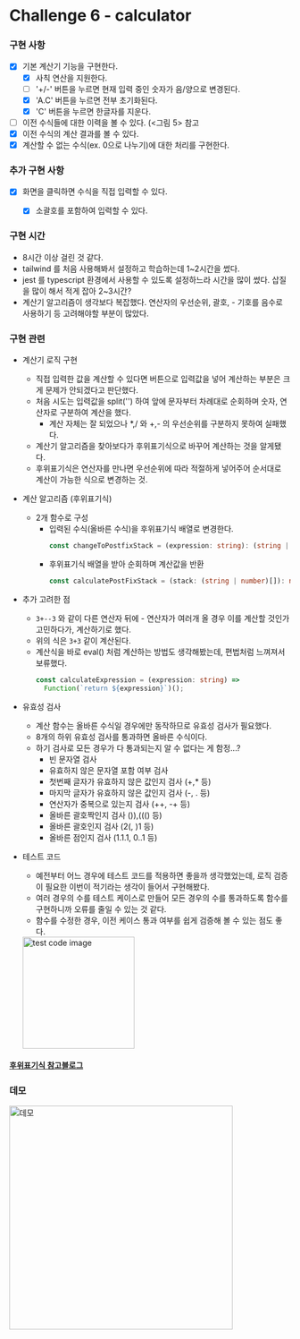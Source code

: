 # Challenge 6 - calculator


### 구현 사항
- [x] 기본 계산기 기능을 구현한다.
    - [x] 사칙 연산을 지원한다.
    - [ ] '+/-' 버튼을 누르면 현재 입력 중인 숫자가 음/양으로 변경된다.
    - [x] 'A.C' 버튼을 누르면 전부 초기화된다.
    - [x] 'C' 버튼을 누르면 한글자를 지운다.
- [ ] 이전 수식들에 대한 이력을 볼 수 있다. (<그림 5> 참고
- [x] 이전 수식의 계산 결과를 볼 수 있다.
- [x] 계산할 수 없는 수식(ex. 0으로 나누기)에 대한 처리를 구현한다.

### 추가 구현 사항
- [x] 화면을 클릭하면 수식을 직접 입력할 수 있다.
    - [x] 소괄호를 포함하여 입력할 수 있다.


### 구현 시간
- 8시간 이상 걸린 것 같다.
- tailwind 를 처음 사용해봐서 설정하고 학습하는데 1~2시간을 썼다.
- jest 를 typescript 환경에서 사용할 수 있도록 설정하느라 시간을 많이 썼다. 삽질을 많이 해서 적게 잡아 2~3시간?
- 계산기 알고리즘이 생각보다 복잡했다. 연산자의 우선순위, 괄호, - 기호를 음수로 사용하기 등 고려해야할 부분이 많았다.


### 구현 관련
- 계산기 로직 구현
  - 직접 입력한 값을 계산할 수 있다면 버튼으로 입력값을 넣어 계산하는 부분은 크게 문제가 안되겠다고 판단했다.
  - 처음 시도는 입력값을 split('') 하여 앞에 문자부터 차례대로 순회하며 숫자, 연산자로 구분하여 계산을 했다.
    - 계산 자체는 잘 되었으나 *,/ 와 +,- 의 우선순위를 구분하지 못하여 실패했다.
  - 계산기 알고리즘을 찾아보다가 후위표기식으로 바꾸어 계산하는 것을 알게됐다.
  - 후위표기식은 연산자를 만나면 우선순위에 따라 적절하게 넣어주어 순서대로 계산이 가능한 식으로 변경하는 것.
- 계산 알고리즘 (후위표기식) 
  - 2개 함수로 구성
    - 입력된 수식(올바른 수식)을 후위표기식 배열로 변경한다.
      ```typescript
      const changeToPostfixStack = (expression: string): (string | number)[] => {}
      ```
    - 후위표기식 배열을 받아 순회하며 계산값을 반환
      ```typescript
      const calculatePostFixStack = (stack: (string | number)[]): number => {}
      ```
- 추가 고려한 점
  - `3+--3` 와 같이 다른 연산자 뒤에 - 연산자가 여러개 올 경우 이를 계산할 것인가 고민하다가, 계산하기로 했다.
  - 위의 식은 `3+3` 같이 계산된다.
  - 계산식을 바로 eval() 처럼 계산하는 방법도 생각해봤는데, 편법처럼 느껴져서 보류했다.
    ```typescript
    const calculateExpression = (expression: string) =>
      Function(`return ${expression}`)();
    ```
- 유효성 검사
  - 계산 함수는 올바른 수식일 경우에만 동작하므로 유효성 검사가 필요했다.
  - 8개의 하위 유효성 검사를 통과하면 올바른 수식이다.
  - 하기 검사로 모든 경우가 다 통과되는지 알 수 없다는 게 함정...?
    - 빈 문자열 검사
    - 유효하지 않은 문자열 포함 여부 검사
    - 첫번째 글자가 유효하지 않은 값인지 검사 (+,* 등)
    - 마지막 글자가 유효하지 않은 값인지 검사 (-, . 등)
    - 연산자가 중복으로 있는지 검사 (++, -+ 등)
    - 올바른 괄호짝인지 검사 ()),((() 등)
    - 올바른 괄호인지 검사 (2(, )1 등)
    - 올바른 점인지 검사 (1.1.1, 0..1 등)
- 테스트 코드
  - 예전부터 어느 경우에 테스트 코드를 적용하면 좋을까 생각했었는데, 로직 검증이 필요한 이번이 적기라는 생각이 들어서 구현해봤다.
  - 여러 경우의 수를 테스트 케이스로 만들어 모든 경우의 수를 통과하도록 함수를 구현하니까 오류를 줄일 수 있는 것 같다.
  - 함수를 수정한 경우, 이전 케이스 통과 여부를 쉽게 검증해 볼 수 있는 점도 좋다.
    
  <img width="200" alt="test code image" src="https://github.com/FEChallenge/challenges/assets/90082464/6d8bef3a-c462-48f6-8553-f0611a0972f3">
  
#### [후위표기식 참고블로그](https://hini7.tistory.com/146)

### 데모
<img src="https://github.com/FEChallenge/challenges/assets/90082464/44d02326-313e-4a40-9eff-9109e6144cde" width="400" alt="데모"/>